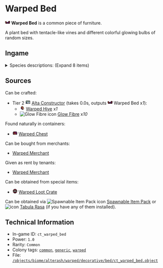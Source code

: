 # Warped Bed

<img src="https://raw.githubusercontent.com/Ceterai/Enternia/main/objects/biome/alterash/warped/decorative/bed/icon.png" alt="Warped Bed icon" loading="lazy" width="auto" height="16px"/> **Warped Bed** is a common piece of furniture.

A plant bed with tentacle-like vines and different colorful glowing bulbs of random sizes.

## Ingame

<details markdown="1"><summary>Species descriptions: (Expand 8 items)</summary>

- Alta: A bed made from warped growth. Such growth is hard to manage and contain, which is why it looks so chaotic.
- Apex: This bed looks disgustingly.
- Avian: I didn't want to sleep anyway.
- Floran: Bad plant want to deceive Floran! To get to ssleep and then eat Floran up!! Floran should ssstay away.
- Glitch: Sarcastic. A best choice if you want a good rest at night.
- Human: I-I-I t-think I prefer to stay awake tonight.
- Hylotl: A horrifying living bed. You can sleep here if you want to see a nightmare.
- Novakid: This bed won't look that scary if we bring some music with us.

</details>

## Sources

Can be crafted:

- Tier 2 ![ ](https://raw.githubusercontent.com/Ceterai/Enternia/main/objects/alta/crafting/constructor/icon2.png) [Alta Constructor](https://ceterai.github.io/MyEnternia/Wiki/AltaConstructor) (takes 0.0s, outputs <img src="https://raw.githubusercontent.com/Ceterai/Enternia/main/objects/biome/alterash/warped/decorative/bed/icon.png" alt="Warped Bed icon" loading="lazy" width="auto" height="16px"/> Warped Bed x*1*):
  - <img src="https://raw.githubusercontent.com/Ceterai/Enternia/main/items/throwables/ct_warped_hive.png" alt="Warped Hive icon" loading="lazy" width="auto" height="16px"/> [Warped Hive](https://ceterai.github.io/MyEnternia/Wiki/WarpedHive) x*1*
  - <img src="https://starbounder.org/mediawiki/images/f/f8/Glow_Fibre.png" alt="Glow Fibre icon" loading="lazy" width="15px" height="14px"/> [Glow Fibre](https://starbounder.org/Glow_Fibre) x*10*

Found naturally in containers:

- <img src="https://raw.githubusercontent.com/Ceterai/Enternia/main/objects/biome/alterash/warped/decorative/chest/icon.png" alt="Warped Chest icon" loading="lazy" width="auto" height="16px"/> [Warped Chest](https://ceterai.github.io/MyEnternia/Wiki/WarpedChest)

Can be bought from merchants:

- [Warped Merchant](https://ceterai.github.io/MyEnternia/Wiki/WarpedMerchant)

Given as rent by tenants:

- [Warped Merchant](https://ceterai.github.io/MyEnternia/Wiki/WarpedMerchant)

Can be obtained from special items:

- <img src="https://raw.githubusercontent.com/Ceterai/Enternia/main/items/active/alta/loot/biome/ct_warped_loot.png" alt="Warped Loot Crate icon" loading="lazy" width="auto" height="16px"/> [Warped Loot Crate](https://ceterai.github.io/MyEnternia/Wiki/WarpedLootCrate)

Can be obtained via <img src="https://raw.githubusercontent.com/Silverfeelin/Starbound-SpawnableItemPack/master/interface/sip/iconSmall.png" alt="Spawnable Item Pack icon" width="18" height="14"/> [Spawnable Item Pack](https://steamcommunity.com/sharedfiles/filedetails/?id=733665104) or <img src="https://steamuserimages-a.akamaihd.net/ugc/263843960696222713/3EC9A7C005541F7D577EBCB8C5736B4EFC9973D6/" alt="icon" width="8" height="12"/> [Tabula Rasa](https://community.playstarbound.com/resources/the-tabula-rasa.3222/) (if you have any of them installed).

## Technical Information

- In-game ID: `ct_warped_bed`
- Power: `1.0`
- Rarity: `Common`
- Colony tags: [`common`](https://ceterai.github.io/MyEnternia/Wiki/Tags/Common), [`generic`](https://ceterai.github.io/MyEnternia/Wiki/Tags/Generic), [`warped`](https://ceterai.github.io/MyEnternia/Wiki/Tags/Warped)
- File: [`/objects/biome/alterash/warped/decorative/bed/ct_warped_bed.object`](https://github.com/Ceterai/Enternia/blob/main/objects/biome/alterash/warped/decorative/bed/ct_warped_bed.object)
